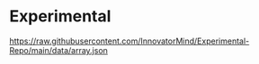 # Experimental

https://raw.githubusercontent.com/InnovatorMind/Experimental-Repo/main/data/array.json
